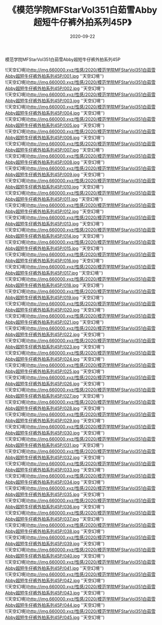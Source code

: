﻿---
layout: post
title:  《模范学院MFStarVol351白茹雪Abby超短牛仔裤外拍系列45P》
date:   2020-09-22
img: http://img.660000.xyz/性感/2020/模范学院MFStarVol351白茹雪Abby超短牛仔裤外拍系列45P/000.jpg
categories: [美女, 性感, 泳衣]
---

模范学院MFStarVol351白茹雪Abby超短牛仔裤外拍系列45P



![天空幻境](http://img.660000.xyz/性感/2020/模范学院MFStarVol351白茹雪Abby超短牛仔裤外拍系列45P/001.jpg ''天空幻境'') <br>
![天空幻境](http://img.660000.xyz/性感/2020/模范学院MFStarVol351白茹雪Abby超短牛仔裤外拍系列45P/002.jpg ''天空幻境'') <br>
![天空幻境](http://img.660000.xyz/性感/2020/模范学院MFStarVol351白茹雪Abby超短牛仔裤外拍系列45P/003.jpg ''天空幻境'') <br>
![天空幻境](http://img.660000.xyz/性感/2020/模范学院MFStarVol351白茹雪Abby超短牛仔裤外拍系列45P/004.jpg ''天空幻境'') <br>
![天空幻境](http://img.660000.xyz/性感/2020/模范学院MFStarVol351白茹雪Abby超短牛仔裤外拍系列45P/005.jpg ''天空幻境'') <br>
![天空幻境](http://img.660000.xyz/性感/2020/模范学院MFStarVol351白茹雪Abby超短牛仔裤外拍系列45P/006.jpg ''天空幻境'') <br>
![天空幻境](http://img.660000.xyz/性感/2020/模范学院MFStarVol351白茹雪Abby超短牛仔裤外拍系列45P/007.jpg ''天空幻境'') <br>
![天空幻境](http://img.660000.xyz/性感/2020/模范学院MFStarVol351白茹雪Abby超短牛仔裤外拍系列45P/008.jpg ''天空幻境'') <br>
![天空幻境](http://img.660000.xyz/性感/2020/模范学院MFStarVol351白茹雪Abby超短牛仔裤外拍系列45P/009.jpg ''天空幻境'') <br>
![天空幻境](http://img.660000.xyz/性感/2020/模范学院MFStarVol351白茹雪Abby超短牛仔裤外拍系列45P/010.jpg ''天空幻境'') <br>
![天空幻境](http://img.660000.xyz/性感/2020/模范学院MFStarVol351白茹雪Abby超短牛仔裤外拍系列45P/011.jpg ''天空幻境'') <br>
![天空幻境](http://img.660000.xyz/性感/2020/模范学院MFStarVol351白茹雪Abby超短牛仔裤外拍系列45P/012.jpg ''天空幻境'') <br>
![天空幻境](http://img.660000.xyz/性感/2020/模范学院MFStarVol351白茹雪Abby超短牛仔裤外拍系列45P/013.jpg ''天空幻境'') <br>
![天空幻境](http://img.660000.xyz/性感/2020/模范学院MFStarVol351白茹雪Abby超短牛仔裤外拍系列45P/014.jpg ''天空幻境'') <br>
![天空幻境](http://img.660000.xyz/性感/2020/模范学院MFStarVol351白茹雪Abby超短牛仔裤外拍系列45P/015.jpg ''天空幻境'') <br>
![天空幻境](http://img.660000.xyz/性感/2020/模范学院MFStarVol351白茹雪Abby超短牛仔裤外拍系列45P/016.jpg ''天空幻境'') <br>
![天空幻境](http://img.660000.xyz/性感/2020/模范学院MFStarVol351白茹雪Abby超短牛仔裤外拍系列45P/017.jpg ''天空幻境'') <br>
![天空幻境](http://img.660000.xyz/性感/2020/模范学院MFStarVol351白茹雪Abby超短牛仔裤外拍系列45P/018.jpg ''天空幻境'') <br>
![天空幻境](http://img.660000.xyz/性感/2020/模范学院MFStarVol351白茹雪Abby超短牛仔裤外拍系列45P/019.jpg ''天空幻境'') <br>
![天空幻境](http://img.660000.xyz/性感/2020/模范学院MFStarVol351白茹雪Abby超短牛仔裤外拍系列45P/020.jpg ''天空幻境'') <br>
![天空幻境](http://img.660000.xyz/性感/2020/模范学院MFStarVol351白茹雪Abby超短牛仔裤外拍系列45P/021.jpg ''天空幻境'') <br>
![天空幻境](http://img.660000.xyz/性感/2020/模范学院MFStarVol351白茹雪Abby超短牛仔裤外拍系列45P/022.jpg ''天空幻境'') <br>
![天空幻境](http://img.660000.xyz/性感/2020/模范学院MFStarVol351白茹雪Abby超短牛仔裤外拍系列45P/023.jpg ''天空幻境'') <br>
![天空幻境](http://img.660000.xyz/性感/2020/模范学院MFStarVol351白茹雪Abby超短牛仔裤外拍系列45P/024.jpg ''天空幻境'') <br>
![天空幻境](http://img.660000.xyz/性感/2020/模范学院MFStarVol351白茹雪Abby超短牛仔裤外拍系列45P/025.jpg ''天空幻境'') <br>
![天空幻境](http://img.660000.xyz/性感/2020/模范学院MFStarVol351白茹雪Abby超短牛仔裤外拍系列45P/026.jpg ''天空幻境'') <br>
![天空幻境](http://img.660000.xyz/性感/2020/模范学院MFStarVol351白茹雪Abby超短牛仔裤外拍系列45P/027.jpg ''天空幻境'') <br>
![天空幻境](http://img.660000.xyz/性感/2020/模范学院MFStarVol351白茹雪Abby超短牛仔裤外拍系列45P/028.jpg ''天空幻境'') <br>
![天空幻境](http://img.660000.xyz/性感/2020/模范学院MFStarVol351白茹雪Abby超短牛仔裤外拍系列45P/029.jpg ''天空幻境'') <br>
![天空幻境](http://img.660000.xyz/性感/2020/模范学院MFStarVol351白茹雪Abby超短牛仔裤外拍系列45P/030.jpg ''天空幻境'') <br>
![天空幻境](http://img.660000.xyz/性感/2020/模范学院MFStarVol351白茹雪Abby超短牛仔裤外拍系列45P/031.jpg ''天空幻境'') <br>
![天空幻境](http://img.660000.xyz/性感/2020/模范学院MFStarVol351白茹雪Abby超短牛仔裤外拍系列45P/032.jpg ''天空幻境'') <br>
![天空幻境](http://img.660000.xyz/性感/2020/模范学院MFStarVol351白茹雪Abby超短牛仔裤外拍系列45P/033.jpg ''天空幻境'') <br>
![天空幻境](http://img.660000.xyz/性感/2020/模范学院MFStarVol351白茹雪Abby超短牛仔裤外拍系列45P/034.jpg ''天空幻境'') <br>
![天空幻境](http://img.660000.xyz/性感/2020/模范学院MFStarVol351白茹雪Abby超短牛仔裤外拍系列45P/035.jpg ''天空幻境'') <br>
![天空幻境](http://img.660000.xyz/性感/2020/模范学院MFStarVol351白茹雪Abby超短牛仔裤外拍系列45P/036.jpg ''天空幻境'') <br>
![天空幻境](http://img.660000.xyz/性感/2020/模范学院MFStarVol351白茹雪Abby超短牛仔裤外拍系列45P/037.jpg ''天空幻境'') <br>
![天空幻境](http://img.660000.xyz/性感/2020/模范学院MFStarVol351白茹雪Abby超短牛仔裤外拍系列45P/038.jpg ''天空幻境'') <br>
![天空幻境](http://img.660000.xyz/性感/2020/模范学院MFStarVol351白茹雪Abby超短牛仔裤外拍系列45P/039.jpg ''天空幻境'') <br>
![天空幻境](http://img.660000.xyz/性感/2020/模范学院MFStarVol351白茹雪Abby超短牛仔裤外拍系列45P/040.jpg ''天空幻境'') <br>
![天空幻境](http://img.660000.xyz/性感/2020/模范学院MFStarVol351白茹雪Abby超短牛仔裤外拍系列45P/041.jpg ''天空幻境'') <br>
![天空幻境](http://img.660000.xyz/性感/2020/模范学院MFStarVol351白茹雪Abby超短牛仔裤外拍系列45P/042.jpg ''天空幻境'') <br>
![天空幻境](http://img.660000.xyz/性感/2020/模范学院MFStarVol351白茹雪Abby超短牛仔裤外拍系列45P/043.jpg ''天空幻境'') <br>
![天空幻境](http://img.660000.xyz/性感/2020/模范学院MFStarVol351白茹雪Abby超短牛仔裤外拍系列45P/044.jpg ''天空幻境'') <br>
![天空幻境](http://img.660000.xyz/性感/2020/模范学院MFStarVol351白茹雪Abby超短牛仔裤外拍系列45P/045.jpg ''天空幻境'') <br>
